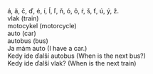 á, ä, č, ď, é, í, ĺ, ľ, ň, ó, ô, ŕ, š, ť, ú, ý, ž.
<br>
vlak (train)<br>
motocykel (motorcycle)<br>
auto (car)<br>
autobus (bus)<br>
Ja mám auto (I have a car.)<br>
Kedy ide ďalší autobus (When is the next bus?)<br>
Kedy ide ďalší vlak? (When is the next train)<br>
<br>

